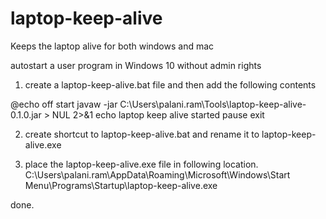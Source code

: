 # laptop-keep-alive
Keeps the laptop alive for both windows and mac


autostart a user program in Windows 10 without admin rights

1. create a laptop-keep-alive.bat file and then add the following contents

@echo off
start javaw -jar C:\Users\palani.ram\Tools\laptop-keep-alive-0.1.0.jar > NUL 2>&1
echo laptop keep alive started
pause
exit

2. create shortcut to laptop-keep-alive.bat and rename it to laptop-keep-alive.exe

3. place the laptop-keep-alive.exe file in following location.
C:\Users\palani.ram\AppData\Roaming\Microsoft\Windows\Start Menu\Programs\Startup\laptop-keep-alive.exe
   
done.
